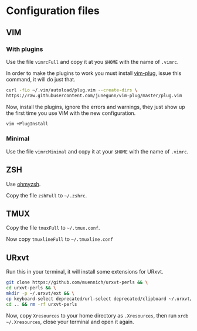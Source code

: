 # Configuration files

## VIM

### With plugins

Use the file `vimrcFull` and copy it at you `$HOME` with the name of `.vimrc`.

In order to make the plugins to work you must install
[vim-plug](https://github.com/junegunn/vim-plug), issue this command, it will
do just that.

```sh
curl -fLo ~/.vim/autoload/plug.vim --create-dirs \
https://raw.githubusercontent.com/junegunn/vim-plug/master/plug.vim
```

Now, install the plugins, ignore the errors and warnings, they just show up
the first time you use VIM with the new configuration.

```sh
vim +PlugInstall
```

### Minimal

Use the file `vimrcMinimal` and copy it at your `$HOME` with the name of
`.vimrc`.

## ZSH

Use [ohmyzsh](https://ohmyz.sh/).

Copy the file `zshFull` to `~/.zshrc`.

## TMUX

Copy the file `tmuxFull` to `~/.tmux.conf`.

Now copy `tmuxlineFull` to `~/.tmuxline.conf`

## URxvt

Run this in your terminal, it will install some extensions for URxvt.

```zsh
git clone https://github.com/muennich/urxvt-perls && \
cd urxvt-perls && \
mkdir -p ~/.urxvt/ext && \
cp keyboard-select deprecated/url-select deprecated/clipboard ~/.urxvt/ext && \
cd .. && rm -rf urxvt-perls
```

Now, copy `Xresources` to your home directory as `.Xresources`, then run
`xrdb ~/.Xresources`, close your terminal and open it again.
